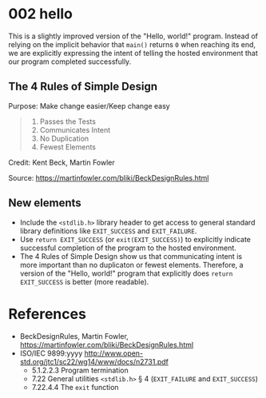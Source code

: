 # 002 hello

This is a slightly improved version of the "Hello, world!" program.
Instead of relying on the implicit behavior that `main()` returns `0` when reaching its end,
we are explicitly expressing the intent of telling the hosted environment that our program completed successfully.

## The 4 Rules of Simple Design
Purpose: Make change easier/Keep change easy
> 1. Passes the Tests
> 1. Communicates Intent
> 1. No Duplication
> 1. Fewest Elements

Credit: Kent Beck, Martin Fowler

Source: https://martinfowler.com/bliki/BeckDesignRules.html

## New elements
- Include the `<stdlib.h>` library header to get access to general standard library definitions like `EXIT_SUCCESS` and `EXIT_FAILURE`.
- Use `return EXIT_SUCCESS` (or `exit(EXIT_SUCCESS)`) to explicitly indicate successful completion of the program to the hosted environment.
- The 4 Rules of Simple Design show us that communicating intent is more important than no duplicaton or fewest elements.
  Therefore, a version of the "Hello, world!" program that explicitly does `return EXIT_SUCCESS` is better (more readable).

# References
- BeckDesignRules, Martin Fowler, https://martinfowler.com/bliki/BeckDesignRules.html
- ISO/IEC 9899:yyyy http://www.open-std.org/jtc1/sc22/wg14/www/docs/n2731.pdf
  - 5.1.2.2.3 Program termination
  - 7.22 General utilities `<stdlib.h>` § 4 (`EXIT_FAILURE` and `EXIT_SUCCESS`)
  - 7.22.4.4 The `exit` function
